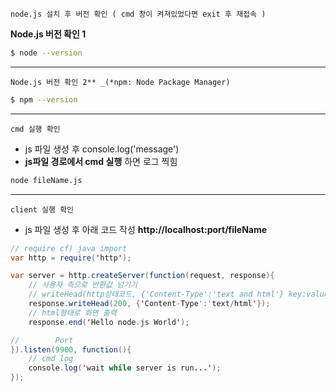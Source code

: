 `node.js 설치 후 버전 확인 ( cmd 창이 켜져있었다면 exit 후 재접속 )`

**Node.js 버전 확인 1**
~~~bash
$ node --version
~~~
---

`Node.js 버전 확인 2** _(*npm: Node Package Manager)`
~~~bash
$ npm --version
~~~
---
`cmd 실행 확인`
  - js 파일 생성 후 console.log('message')
  - **js파일 경로에서 cmd 실행** 하면 로그 찍힘

~~~bash
node fileName.js
~~~
---
`client 실행 확인`
  - js 파일 생성 후 아래 코드 작성 **http://localhost:port/fileName**

~~~ java
// require cf) java import
var http = require('http');

var server = http.createServer(function(request, response){
    // 사용자 측으로 반환값 넘기기
    // writeHead(http상태코드, {'Content-Type':'text and html'} key:value 형태/여러 개 O)
    response.writeHead(200, {'Content-Type':'text/html'});
    // html형태로 화면 출력
    response.end('Hello node.js World');

//        Port
}).listen(9900, function(){
    // cmd log
    console.log('wait while server is run...');
});
~~~